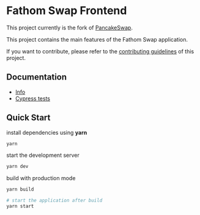 # Fathom Swap Frontend

This project currently is the fork of [PancakeSwap](https://github.com/pancakeswap/pancake-frontend).

This project contains the main features of the Fathom Swap application.

If you want to contribute, please refer to the [contributing guidelines](./CONTRIBUTING.md) of this project.

## Documentation

- [Info](doc/Info.md)
- [Cypress tests](doc/Cypress.md)


## Quick Start

install dependencies using **yarn**

```sh
yarn
```

start the development server
```sh
yarn dev
```

build with production mode
```sh
yarn build

# start the application after build
yarn start
```
